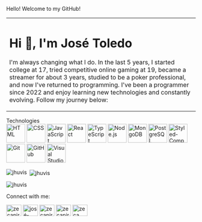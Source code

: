 Hello! Welcome to my GitHub!

<table>
  <tbody>
    <tr>
      <td align="left" width="60%">
        <h1 align="left">Hi 👋, I'm José Toledo</h1>
        <p align="left">
          I'm always changing what I do. In the last 5 years, I started college at 17, tried competitive online gaming at 19, became a streamer for about 3 years, studied to be a poker professional, and now I've returned to programming. I've been a programmer since 2022 and enjoy learning new technologies and constantly evolving. Follow my journey below:
        </p>
      </td>
    </tr>
  </tbody>
</table>
Technologies

<div>
  <a href="https://user-images.githubusercontent.com/25181517/192158954-f88b5814-d510-4564-b285-dff7d6400dad.png" target="_blank" rel="noopener noreferrer nofollow"><img height="50" src="https://user-images.githubusercontent.com/25181517/192158954-f88b5814-d510-4564-b285-dff7d6400dad.png" alt="HTML" title="HTML" style="max-width: 100%;"></a>
  <a href="https://user-images.githubusercontent.com/25181517/183898674-75a4a1b1-f960-4ea9-abcb-637170a00a75.png" target="_blank" rel="noopener noreferrer nofollow"><img height="50" src="https://user-images.githubusercontent.com/25181517/183898674-75a4a1b1-f960-4ea9-abcb-637170a00a75.png" alt="CSS" title="CSS" style="max-width: 100%;"></a>
  <a href="https://user-images.githubusercontent.com/25181517/117447155-6a868a00-af3d-11eb-9cfe-245df15c9f3f.png" target="_blank" rel="noopener noreferrer nofollow"><img height="50" src="https://user-images.githubusercontent.com/25181517/117447155-6a868a00-af3d-11eb-9cfe-245df15c9f3f.png" alt="JavaScript" title="JavaScript" style="max-width: 100%;"></a>
  <a href="https://user-images.githubusercontent.com/25181517/183897015-94a058a6-b86e-4e42-a37f-bf92061753e5.png" target="_blank" rel="noopener noreferrer nofollow"><img height="50" src="https://user-images.githubusercontent.com/25181517/183897015-94a058a6-b86e-4e42-a37f-bf92061753e5.png" alt="React" title="React" style="max-width: 100%;"></a>
  <a href="https://static-00.iconduck.com/assets.00/typescript-icon-icon-512x512-yh0yu3ta.png" target="_blank" rel="noopener noreferrer nofollow"><img height="50" src="https://static-00.iconduck.com/assets.00/typescript-icon-icon-512x512-yh0yu3ta.png" alt="TypeScript" title="TypeScript" style="max-width: 100%;"></a>
  <a href="https://cdn-icons-png.flaticon.com/512/919/919825.png" target="_blank" rel="noopener noreferrer nofollow"><img height="50" src="https://cdn-icons-png.flaticon.com/512/919/919825.png" alt="Node.js" title="Node.js" style="max-width: 100%;"></a>
  <a href="https://img.icons8.com/color/480/mongodb.png" target="_blank" rel="noopener noreferrer nofollow"><img height="50" src="https://img.icons8.com/color/480/mongodb.png" alt="MongoDB" title="MongoDB" style="max-width: 100%;"></a>
  <a href="https://upload.wikimedia.org/wikipedia/commons/thumb/2/29/Postgresql_elephant.svg/1200px-Postgresql_elephant.svg.png" target="_blank" rel="noopener noreferrer nofollow"><img height="50" src="https://upload.wikimedia.org/wikipedia/commons/thumb/2/29/Postgresql_elephant.svg/1200px-Postgresql_elephant.svg.png" alt="PostgreSQL" title="PostgreSQL" style="max-width: 100%;"></a>
  <a href="https://raw.githubusercontent.com/styled-components/brand/master/styled-components.png" target="_blank" rel="noopener noreferrer nofollow"><img height="50" src="https://raw.githubusercontent.com/styled-components/brand/master/styled-components.png" alt="Styled-Components" title="Styled-Components" style="max-width: 100%;"></a>
  <a href="https://user-images.githubusercontent.com/25181517/192108372-f71d70ac-7ae6-4c0d-8395-51d8870c2ef0.png" target="_blank" rel="noopener noreferrer nofollow"><img height="50" src="https://user-images.githubusercontent.com/25181517/192108372-f71d70ac-7ae6-4c0d-8395-51d8870c2ef0.png" alt="Git" title="Git" style="max-width: 100%;"></a>
  <a href="https://user-images.githubusercontent.com/25181517/192108374-8da61ba1-99ec-41d7-80b8-fb2f7c0a4948.png" target="_blank" rel="noopener noreferrer nofollow"><img height="50" src="https://user-images.githubusercontent.com/25181517/192108374-8da61ba1-99ec-41d7-80b8-fb2f7c0a4948.png" alt="GitHub" title="GitHub" style="max-width: 100%;"></a>
  <a href="https://user-images.githubusercontent.com/25181517/192108891-d86b6220-e232-423a-bf5f-90903e6887c3.png" target="_blank" rel="noopener noreferrer nofollow"><img height="50" src="https://user-images.githubusercontent.com/25181517/192108891-d86b6220-e232-423a-bf5f-90903e6887c3.png" alt="Visual Studio Code" title="Visual Studio Code" style="max-width: 100%;"></a>
</div>
<p><img align="left" src="https://github-readme-stats.vercel.app/api/top-langs?username=jhuvis&show_icons=true&locale=en&layout=compact" alt="jhuvis" /></p>
<p>&nbsp;<img align="center" src="https://github-readme-stats.vercel.app/api?username=jhuvis&show_icons=true&locale=en" alt="jhuvis" /></p>
<p><img align="center" src="https://github-readme-streak-stats.herokuapp.com/?user=jhuvis&" alt="jhuvis" /></p>
Connect with me:

<p align="left">
  <a href="https://twitter.com/zecapiranha" target="_blank"><img align="center" src="https://raw.githubusercontent.com/rahuldkjain/github-profile-readme-generator/master/src/images/icons/Social/twitter.svg" alt="zecapiranha" height="30" width="40" /></a>
  <a href="https://linkedin.com/in/josé-toledo-ab04b6231" target="_blank"><img align="center" src="https://raw.githubusercontent.com/rahuldkjain/github-profile-readme-generator/master/src/images/icons/Social/linked-in-alt.svg" alt="josé-toledo-ab04b6231" height="30" width="40" /></a>
  <a href="https://instagram.com/zecapiranha" target="_blank"><img align="center" src="https://raw.githubusercontent.com/rahuldkjain/github-profile-readme-generator/master/src/images/icons/Social/instagram.svg" alt="zecapiranha" height="30" width="40" /></a>
  <a href="https://www.youtube.com/c/zecapiranha" target="_blank"><img align="center" src="https://raw.githubusercontent.com/rahuldkjain/github-profile-readme-generator/master/src/images/icons/Social/youtube.svg" alt="zecapiranha" height="30" width="40" /></a>
  <a href="https://discord.gg/zeca piranha#1182" target="_blank"><img align="center" src="https://raw.githubusercontent.com/rahuldkjain/github-profile-readme-generator/master/src/images/icons/Social/discord.svg" alt="zeca piranha#1182" height="30" width="40" /></a>
</p>

